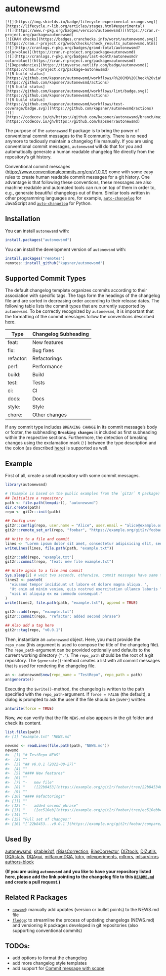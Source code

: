

# autonewsmd

<!-- badges: start -->

    [![](https://img.shields.io/badge/lifecycle-experimental-orange.svg)](https://lifecycle.r-lib.org/articles/stages.html#experimental)
    [![](https://www.r-pkg.org/badges/version/autonewsmd)](https://cran.r-project.org/package=autonewsmd)
    [![CRAN checks](https://badges.cranchecks.info/worst/autonewsmd.svg)](https://cran.r-project.org/web/checks/check_results_autonewsmd.html)
    [![](http://cranlogs.r-pkg.org/badges/grand-total/autonewsmd?color=blue)](https://cran.r-project.org/package=autonewsmd)
    [![](http://cranlogs.r-pkg.org/badges/last-month/autonewsmd?color=blue)](https://cran.r-project.org/package=autonewsmd)
    [![Dependencies](https://tinyverse.netlify.com/badge/autonewsmd)](https://cran.r-project.org/package=autonewsmd)
    [![R build status](https://github.com/kapsner/autonewsmd/workflows/R%20CMD%20Check%20via%20%7Btic%7D/badge.svg)](https://github.com/kapsner/autonewsmd/actions)
    [![R build status](https://github.com/kapsner/autonewsmd/workflows/lint/badge.svg)](https://github.com/kapsner/autonewsmd/actions)
    [![R build status](https://github.com/kapsner/autonewsmd/workflows/test-coverage/badge.svg)](https://github.com/kapsner/autonewsmd/actions)
    [![](https://codecov.io/gh/https://github.com/kapsner/autonewsmd/branch/main/graph/badge.svg)](https://codecov.io/gh/https://github.com/kapsner/autonewsmd)

<!-- badges: end -->

The purpose of the `autonewsmd` R package is to bring the power of
conventional commit messages to the R community. There is no need
anymore to tediously maintain a changelog file manually. If you are
using conventional commit messages, `autonewsmd` will do that for you
and automatically generate a human readable changelog file directly from
the repository’s git history.

Conventional commit messages
(<https://www.conventionalcommits.org/en/v1.0.0/>) come with some easy
rules to create human readable commit messages for a git history. One
advantage is that following these conventions, these messages are also
machine readable and automated tools can run on top of them in order to,
e.g., generate beautiful changelogs out of them. Similar tools written
in other programming languages are, for example,
[`auto-changelog`](https://github.com/cookpete/auto-changelog) for
JavaScript and
[`auto-changelog`](https://github.com/KeNaCo/auto-changelog) for Python.

## Installation

You can install `autonewsmd` with:

``` r
install.packages("autonewsmd")
```

You can install the development version of `autonewsmd` with:

``` r
install.packages("remotes")
remotes::install_github("kapsner/autonewsmd")
```

## Supported Commit Types

The default changelog template organizes commits according to their
association with specific tags. The tags form the headings of the
changelog file and are sorted in decreasing order according to their
release dates. The following table lists the commit types that are
currently supported by `autonewsmd`. To be correctly recognized by
`autonewsmd`, it is important that the formatting of the commit messages
follow the conventions described
[here](https://www.conventionalcommits.org/en/v1.0.0/#commit-message-with--to-draw-attention-to-breaking-change).

<center>

| Type      | Changelog Subheading |
|-----------|----------------------|
| feat:     | New features         |
| fix:      | Bug fixes            |
| refactor: | Refactorings         |
| perf:     | Performance          |
| build:    | Build                |
| test:     | Tests                |
| ci:       | CI                   |
| docs:     | Docs                 |
| style:    | Style                |
| chore:    | Other changes        |

</center>

If any commit type includes `BREAKING CHANGE` in its commit message’s
body or footer, the subheading **`Breaking changes`** is included as
first subheading within the respective sections. Furthermore, the
detection of breaking changes using the exclamation mark (`!`) between
the type description and the colon (as described
[here](https://www.conventionalcommits.org/en/v1.0.0/#commit-message-with--to-draw-attention-to-breaking-change))
is supported as well.

## Example

First of all, create a small repository with some commit messages.

``` r
library(autonewsmd)

# (Example is based on the public examples from the `git2r` R package)
## Initialize a repository
path <- file.path(tempdir(), "autonewsmd")
dir.create(path)
repo <- git2r::init(path)

## Config user
git2r::config(repo, user.name = "Alice", user.email = "alice@example.org")
git2r::remote_set_url(repo, "foobar", "https://example.org/git2r/foobar")

## Write to a file and commit
lines <- "Lorem ipsum dolor sit amet, consectetur adipisicing elit, sed do"
writeLines(lines, file.path(path, "example.txt"))

git2r::add(repo, "example.txt")
git2r::commit(repo, "feat: new file example.txt")

## Write again to a file and commit
Sys.sleep(2) # wait two seconds, otherwise, commit messages have same time stamp
lines2 <- paste0(
  "eiusmod tempor incididunt ut labore et dolore magna aliqua. ",
  "Ut enim ad minim veniam, quis nostrud exercitation ullamco laboris ",
  "nisi ut aliquip ex ea commodo consequat."
)
write(lines2, file.path(path, "example.txt"), append = TRUE)

git2r::add(repo, "example.txt")
git2r::commit(repo, "refactor: added second phrase")

## Also add a tag here
git2r::tag(repo, "v0.0.1")
```

Then, instantiate an `autonewsmd` object. Here, you must provide the
`repo_name` (this argument is used to compose the title of the changelog
file). The `repo_path`-argument can be provided optionally and defaults
to the current working directory (`"."`). The `repo_path` should be the
root of a git repository. The `$generate()`-method creates a list with
all commit messages that is used for rendering the changelog file.

``` r
an <- autonewsmd$new(repo_name = "TestRepo", repo_path = path)
an$generate()
```

Executing the `$write()`-method, the changelog is written to the path
specified with the `repo_path`-argument. If `force = FALSE` (the
default), a dialog is prompted to ask the user if the file should be
(over-) written.

``` r
an$write(force = TRUE)
```

Now, we can verify that the file `NEWS.md` also appears in the git
folder and check its content.

``` r
list.files(path)
#> [1] "example.txt" "NEWS.md"
```

``` r
newsmd <- readLines(file.path(path, "NEWS.md"))
newsmd
#>  [1] "# TestRepo NEWS"                                                                                
#>  [2] ""                                                                                               
#>  [3] "## v0.0.1 (2022-08-27)"                                                                         
#>  [4] ""                                                                                               
#>  [5] "#### New features"                                                                              
#>  [6] ""                                                                                               
#>  [7] "-   new file"                                                                                   
#>  [8] "    ([22b8453](https://example.org/git2r/foobar/tree/22b845346a0f3686d79eb86445af6be71dc86da6))"
#>  [9] ""                                                                                               
#> [10] "#### Refactorings"                                                                              
#> [11] ""                                                                                               
#> [12] "-   added second phrase"                                                                        
#> [13] "    ([ec510eb](https://example.org/git2r/foobar/tree/ec510ebb465d25ab7ad27e8b637cf4113b55cbdf))"
#> [14] ""                                                                                               
#> [15] "Full set of changes:"                                                                           
#> [16] "[`22b8453...v0.0.1`](https://example.org/git2r/foobar/compare/22b8453...v0.0.1)"
```

## Used By

[autonewsmd](https://github.com/kapsner/autonewsmd/blob/main/NEWS.md),
[sjtable2df](https://github.com/kapsner/sjtable2df/blob/main/NEWS.md),
[rBiasCorrection](https://github.com/kapsner/rBiasCorrection/blob/master/NEWS.md),
[BiasCorrector](https://github.com/kapsner/BiasCorrector/blob/master/NEWS.md),
[DIZtools](https://github.com/miracum/misc-diztools/blob/main/NEWS.md),
[DIZutils](https://github.com/miracum/misc-dizutils/blob/master/NEWS.md),
[DQAstats](https://github.com/miracum/dqa-dqastats/blob/master/NEWS.md),
[DQAgui](https://github.com/miracum/dqa-dqagui/blob/master/NEWS.md),
[miRacumDQA](https://github.com/miracum/dqa-miracumdqa/blob/master/NEWS.md),
[kdry](https://github.com/kapsner/kdry/blob/main/NEWS.md),
[mlexperiments](https://github.com/kapsner/mlexperiments/blob/main/NEWS.md),
[mllrnrs](https://github.com/kapsner/mllrnrs/blob/main/NEWS.md),
[mlsurvlrnrs](https://github.com/kapsner/mlsurvlrnrs/blob/main/NEWS.md)
[authors-block](https://github.com/kapsner/authors-block/blob/main/NEWS.md)

**(If you are using `autonewsmd` and you like to have your repository
listed here, please add the link pointing to the changelog file to this
[`README.md`](./README.md) and create a pull request.)**

## Related R Packages

- [`newsmd`](https://github.com/Dschaykib/newsmd): manually add updates
  (version or bullet points) to the NEWS.md file
- [`fledge`](https://github.com/cynkra/fledge): to streamline the
  process of updating changelogs (NEWS.md) and versioning R packages
  developed in git repositories (also supporting conventional commits)

## TODOs:

- add options to format the changelog
- add more changelog style templates
- add support for [Commit message with
  scope](https://www.conventionalcommits.org/en/v1.0.0/#commit-message-with-scope)
